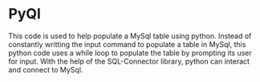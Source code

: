 # PyQl
This code is used to help populate a MySql table using python. Instead of constantly writting the input command to populate a table in MySql, this python code uses a while loop to populate the table by prompting its user for input. With the help of the SQL-Connector library, python can interact and connect to MySql.
